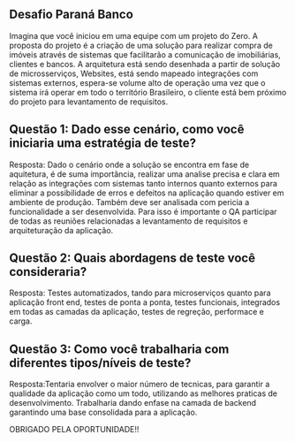 ## Desafio Paraná Banco

Imagina que você iniciou em uma equipe com um projeto do Zero.
A proposta do projeto é a criação de uma solução para realizar compra de imóveis através de sistemas que facilitarão a comunicação de imobiliárias, clientes e bancos.
A arquitetura está sendo desenhada a partir de solução de microsserviços, Websites, está sendo mapeado integrações com sistemas externos, espera-se volume alto de operação uma vez que o sistema irá operar em todo o território Brasileiro, o cliente está bem próximo do projeto para levantamento de requisitos.

## Questão 1: Dado esse cenário, como você iniciaria uma estratégia de teste?
Resposta: Dado o cenário onde a solução se encontra em fase de aquitetura, é de suma importância, realizar uma analise precisa e clara em relação as integrações com sistemas tanto internos quanto externos para eliminar a possibilidade de erros e defeitos na aplicação quando estiver em ambiente de produção. Também deve ser analisada com pericia a funcionalidade a ser desenvolvida. Para isso é importante o QA participar de todas as reuniões relacionadas a levantamento de requisitos e arquiteturação da aplicação.

## Questão 2: Quais abordagens de teste você consideraria?
Resposta: Testes automatizados, tando para microserviços quanto para aplicação front end, testes de ponta a ponta, testes funcionais, integrados em todas as camadas da aplicação, testes de regreção, performace e carga.

## Questão 3: Como você trabalharia com diferentes tipos/níveis de teste?
Resposta:Tentaria envolver o maior número de tecnicas, para garantir a qualidade da aplicação como um todo, utilizando as melhores praticas de desenvolvimento. Trabalharia dando enfase na camada de backend garantindo uma base consolidada para a aplicação.


OBRIGADO PELA OPORTUNIDADE!!
